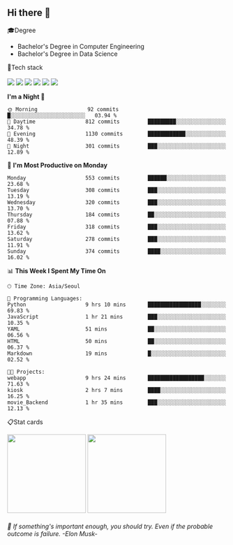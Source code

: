 <!-- <img height="180rem" src="https://capsule-render.vercel.app/api?type=waving&color=36454f&height=150&section=header"> -->
## Hi there 👋

🎓Degree<br>
- Bachelor's Degree in Computer Engineering<br>
- Bachelor's Degree in Data Science<br>

🔧Tech stack<br>
<br>
<img src="https://img.shields.io/badge/java-007396?style=for-the-badge&logo=OpenJDK&logoColor=white">
<img src="https://img.shields.io/badge/springboot-6DB33F?style=for-the-badge&logo=springboot&logoColor=white">
<img src="https://img.shields.io/badge/Python-3776AB?style=for-the-badge&logo=Python&logoColor=white">
<img src="https://img.shields.io/badge/MySQL-4479A1?style=for-the-badge&logo=MySQL&logoColor=white">
<img src="https://img.shields.io/badge/docker-%230db7ed.svg?style=for-the-badge&logo=docker&logoColor=white"> 
<img src="https://img.shields.io/badge/GitHub Actions-2088FF?style=for-the-badge&logo=GitHub Actions&logoColor=white">

<!--START_SECTION:waka-->
**I'm a Night 🦉** 

```text
🌞 Morning                92 commits          █░░░░░░░░░░░░░░░░░░░░░░░░   03.94 % 
🌆 Daytime                812 commits         █████████░░░░░░░░░░░░░░░░   34.78 % 
🌃 Evening                1130 commits        ████████████░░░░░░░░░░░░░   48.39 % 
🌙 Night                  301 commits         ███░░░░░░░░░░░░░░░░░░░░░░   12.89 % 
```
📅 **I'm Most Productive on Monday** 

```text
Monday                   553 commits         ██████░░░░░░░░░░░░░░░░░░░   23.68 % 
Tuesday                  308 commits         ███░░░░░░░░░░░░░░░░░░░░░░   13.19 % 
Wednesday                320 commits         ███░░░░░░░░░░░░░░░░░░░░░░   13.70 % 
Thursday                 184 commits         ██░░░░░░░░░░░░░░░░░░░░░░░   07.88 % 
Friday                   318 commits         ███░░░░░░░░░░░░░░░░░░░░░░   13.62 % 
Saturday                 278 commits         ███░░░░░░░░░░░░░░░░░░░░░░   11.91 % 
Sunday                   374 commits         ████░░░░░░░░░░░░░░░░░░░░░   16.02 % 
```


📊 **This Week I Spent My Time On** 

```text
🕑︎ Time Zone: Asia/Seoul

💬 Programming Languages: 
Python                   9 hrs 10 mins       █████████████████░░░░░░░░   69.83 % 
JavaScript               1 hr 21 mins        ███░░░░░░░░░░░░░░░░░░░░░░   10.35 % 
YAML                     51 mins             ██░░░░░░░░░░░░░░░░░░░░░░░   06.56 % 
HTML                     50 mins             ██░░░░░░░░░░░░░░░░░░░░░░░   06.37 % 
Markdown                 19 mins             █░░░░░░░░░░░░░░░░░░░░░░░░   02.52 % 

🐱‍💻 Projects: 
webapp                   9 hrs 24 mins       ██████████████████░░░░░░░   71.63 % 
kiosk                    2 hrs 7 mins        ████░░░░░░░░░░░░░░░░░░░░░   16.25 % 
movie_Backend            1 hr 35 mins        ███░░░░░░░░░░░░░░░░░░░░░░   12.13 % 
```


<!--END_SECTION:waka-->

📋Stat cards<br>
<p>
  <img height="180rem" src="https://github-readme-stats.vercel.app/api?username=jangjh0201&include_all_commits=true&show_icons=true&rank_icon=github&theme=github_dark_dimmed&bg_color=36454f">
  <img height="180rem" src="https://github-readme-stats.vercel.app/api/top-langs/?username=jangjh0201&layout=compact&theme=github_dark_dimmed&bg_color=36454f">
</p>

###### 🔭 If something's important enough, you should try. Even if the probable outcome is failure. -Elon Musk-
